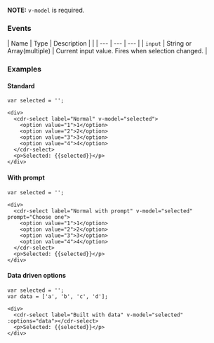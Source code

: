 **NOTE:** `v-model` is required.

### Events
| Name | Type | Description | |
| --- | --- | --- |
| `input` | String or Array(multiple) | Current input value. Fires when selection changed. |

### Examples

#### Standard

```
var selected = '';

<div>
  <cdr-select label="Normal" v-model="selected">
    <option value="1">1</option>
    <option value="2">2</option>
    <option value="3">3</option>
    <option value="4">4</option>
  </cdr-select>
  <p>Selected: {{selected}}</p>
</div>
```

#### With prompt

```
var selected = '';

<div>
  <cdr-select label="Normal with prompt" v-model="selected" prompt="Choose one">
    <option value="1">1</option>
    <option value="2">2</option>
    <option value="3">3</option>
    <option value="4">4</option>
  </cdr-select>
  <p>Selected: {{selected}}</p>
</div>
```

#### Data driven options

```
var selected = '';
var data = ['a', 'b', 'c', 'd'];

<div>
  <cdr-select label="Built with data" v-model="selected" :options="data"></cdr-select>
  <p>Selected: {{selected}}</p>
</div>

```
